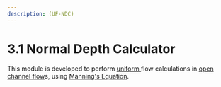 ```yaml
---
description: (UF-NDC)
---
```


# 3.1 Normal Depth Calculator

This module is developed to perform [uniform ](../../concepts/uniform-flow.md)flow calculations in [open channel flow](../../concepts/2.1.-open-channel-flow.md)s, using [Manning's Equation](../../concepts/mannings-equation.md).



